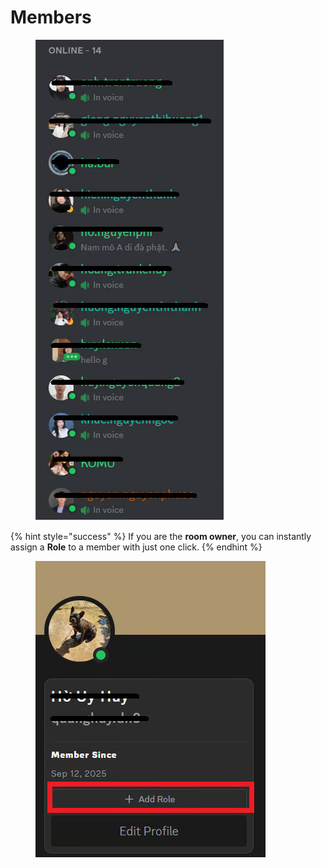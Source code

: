 # Members

<figure><img src="../../../../../../.gitbook/assets/image (24).png" alt=""><figcaption></figcaption></figure>

{% hint style="success" %}
If you are the **room owner**, you can instantly assign a **Role** to a member with just one click.
{% endhint %}

<figure><img src="../../../../../../.gitbook/assets/image (26).png" alt=""><figcaption></figcaption></figure>
